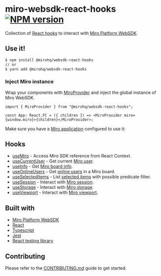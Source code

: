# miro-websdk-react-hooks [![NPM version](https://img.shields.io/npm/v/@mirohq/websdk-types.svg)](https://www.npmjs.com/package/@mirohq/websdk-types)

Collection of [React hooks](https://legacy.reactjs.org/docs/hooks-intro.html) to interact with [Miro Platform WebSDK](https://developers.miro.com/docs/miro-web-sdk-introduction).

## Use it!

```bash
$ npm install @mirohq/websdk-react-hooks
// or
$ yarn add @mirohq/websdk-react-hooks
```

### Inject Miro instance

Wrap your components with [MiroProvider](<(./src/context.tsx)>) and inject the global instance of Miro WebSDK.

```tsx
import { MiroProvider } from "@mirohq/websdk-react-hooks";

const App: React.FC = ({ children }) => <MiroProvider miro={window.miro}>{children}</MiroProvider>;
```

Make sure you have a [Miro application](https://developers.miro.com/docs/build-your-first-hello-world-app) configured to use it:

## Hooks

- [useMiro](./src/useMiro/useMiro.md) - Access Miro SDK reference from React Context.
- [useCurrentUser](./src/useCurrentUser/useCurrentUser.md) - Get current [Miro user](https://developers.miro.com/docs/websdk-reference-board#getuserinfo).
- [useInfo](./src/useInfo/useInfo.md) - Get [Miro board info](https://developers.miro.com/docs/websdk-reference-board#getinfo).
- [useOnlineUsers](./src/useOnlineUsers/useOnlineUsers.md) - Get [online users](https://developers.miro.com/docs/websdk-reference-board#getonlineusers) in a Miro board.
- [useSelectedItems](./src/useSelectedItems/useSelectedItems.md) - List [selected items](https://developers.miro.com/docs/websdk-reference-board#getselection) with possible predicate filter.
- [useSession](./src/useSession/useSession.md) - Interact with [Miro session](https://developers.miro.com/docs/websdk-reference-session).
- [useStorage](./src/useStorage/useStorage.md) - Interact with [Miro storage](https://developers.miro.com/docs/websdk-reference-storage).
- [useViewport](./src/useViewport/useViewport.md) - Interact with [Miro viewport](https://developers.miro.com/docs/websdk-reference-viewport).

## Built with

- [Miro Platform WebSDK](https://developers.miro.com/docs/miro-web-sdk-introduction)
- [React](https://react.dev/)
- [Typescript](https://www.typescriptlang.org/)
- [Jest](https://jestjs.io/)
- [React testing library](https://testing-library.com/docs/react-testing-library/intro/)

## Contributing

Please refer to the [CONTRIBUTING.md](CONTRIBUTING.md) guide to get started.
